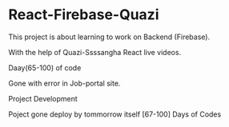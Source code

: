 # React-Firebase-Quazi

This project is about learning to work on Backend (Firebase).

With the help of Quazi-Ssssangha React live videos.

Daay(65-100) of code

Gone with error in Job-portal site.

Project Development

Poject gone deploy by tommorrow itself [67-100] Days of Codes

